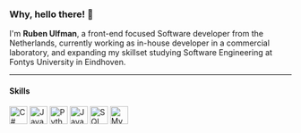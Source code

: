 ### Why, hello there! 👋

I'm **Ruben Ulfman**, a front-end focused Software developer from the Netherlands, currently working as in-house developer in a commercial laboratory, and expanding my skillset studying Software Engineering at Fontys University in Eindhoven.

***

#### Skills

<img src="https://abrudz.github.io/logos/CSharp.svg" width='32' height='32' title='C#'>  <img src="https://abrudz.github.io/logos/Java.svg" width='32' height='32' title='Java'> <img src="https://abrudz.github.io/logos/Python.svg" width='32' height='32' title='Python'>  <img src="https://abrudz.github.io/logos/JS.svg" width='32' height='32' title='JavaScript'>  <img src="https://www.freeiconspng.com/thumbs/sql-server-icon-png/sql-server-icon-png-7.png" width='32' height='32' title='SQL'>  <img src="https://i.pinimg.com/originals/38/d9/a4/38d9a4a68c268a12ef869ed51898a824.png" width='32' height='32' title='MySQL'>

